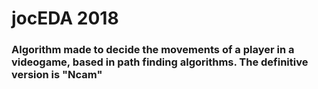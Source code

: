 # jocEDA 2018
### Algorithm made to decide the movements of a player in a videogame, based in path finding algorithms. The definitive version is "Ncam"
